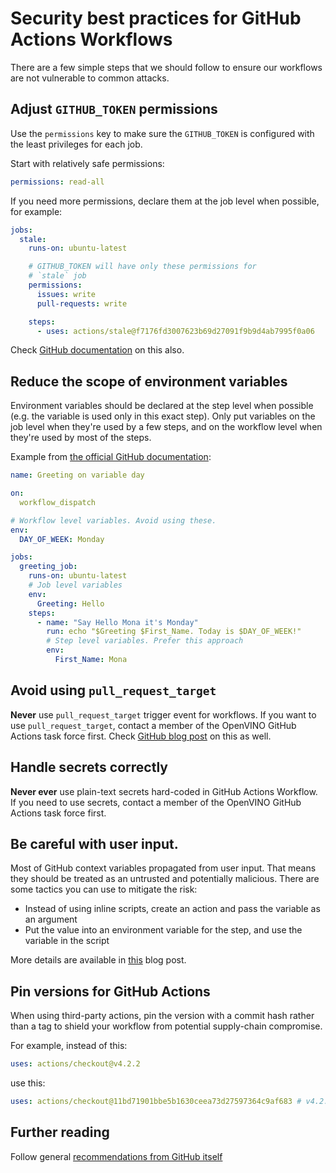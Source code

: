 # Security best practices for GitHub Actions Workflows

There are a few simple steps that we should follow to ensure our workflows are not vulnerable to common attacks.

## Adjust `GITHUB_TOKEN` permissions

Use the `permissions` key to make sure the `GITHUB_TOKEN` is configured with the least privileges for each job.

Start with relatively safe permissions:

```yaml
permissions: read-all
```

If you need more permissions, declare them at the job level when possible, for example:

```yaml
jobs:
  stale:
    runs-on: ubuntu-latest

    # GITHUB_TOKEN will have only these permissions for
    # `stale` job
    permissions:
      issues: write
      pull-requests: write

    steps:
      - uses: actions/stale@f7176fd3007623b69d27091f9b9d4ab7995f0a06

```

Check [GitHub documentation](https://docs.github.com/en/actions/writing-workflows/choosing-what-your-workflow-does/controlling-permissions-for-github_token) on this also.

## Reduce the scope of environment variables

Environment variables should be declared at the step level when possible (e.g. the variable is used only in this exact step). Only put variables on the job level when they're used by a few steps, and on the workflow level when they're used by most of the steps.

Example from [the official GitHub documentation](https://docs.github.com/en/actions/writing-workflows/choosing-what-your-workflow-does/store-information-in-variables):

```yaml
name: Greeting on variable day

on:
  workflow_dispatch

# Workflow level variables. Avoid using these.
env:
  DAY_OF_WEEK: Monday

jobs:
  greeting_job:
    runs-on: ubuntu-latest
    # Job level variables
    env:
      Greeting: Hello
    steps:
      - name: "Say Hello Mona it's Monday"
        run: echo "$Greeting $First_Name. Today is $DAY_OF_WEEK!"
        # Step level variables. Prefer this approach
        env:
          First_Name: Mona

```

## Avoid using `pull_request_target`

**Never** use `pull_request_target` trigger event for workflows. If you want to use `pull_request_target`, contact a member of the OpenVINO GitHub Actions task force first. Check [GitHub blog post](https://securitylab.github.com/resources/github-actions-preventing-pwn-requests/) on this as well.

## Handle secrets correctly

**Never ever** use plain-text secrets hard-coded in GitHub Actions Workflow. If you need to use secrets, contact a member of the OpenVINO GitHub Actions task force first.

## Be careful with user input.

Most of GitHub context variables propagated from user input. That means they should be treated as an untrusted and potentially malicious. There are some tactics you can use to mitigate the risk:
- Instead of using inline scripts, create an action and pass the variable as an argument
- Put the value into an environment variable for the step, and use the variable in the script

More details are available in [this](https://securitylab.github.com/resources/github-actions-untrusted-input/) blog post.

## Pin versions for GitHub Actions

When using third-party actions, pin the version with a commit hash rather than a tag to shield your workflow from potential supply-chain compromise.

For example, instead of this:

```yaml
uses: actions/checkout@v4.2.2
```

use this:

```yaml
uses: actions/checkout@11bd71901bbe5b1630ceea73d27597364c9af683 # v4.2.2
```

## Further reading
Follow general [recommendations from GitHub itself](https://docs.github.com/en/actions/security-for-github-actions/security-guides/security-hardening-for-github-actions)
